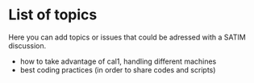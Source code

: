 # List of topics 

Here you can add topics or issues that could be adressed with a SATIM discussion.

  - how to take advantage of cal1, handling different machines
  - best coding practices (in order to share codes and scripts)

